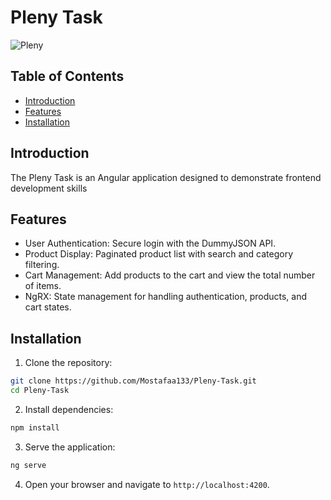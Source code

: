 # Pleny Task

![Pleny](https://media.licdn.com/dms/image/D560BAQFbGOR6N882FQ/company-logo_200_200/0/1681199731700/qurba_io_logo?e=2147483647&v=beta&t=FP4EzPsAVN22cgq_Hc2di5ieGCtK39SztfUKqQU8j7k)

## Table of Contents
- [Introduction](#introduction)
- [Features](#features)
- [Installation](#installation)

## Introduction
The Pleny Task is an Angular application designed to demonstrate frontend development skills

## Features
- User Authentication: Secure login with the DummyJSON API.
- Product Display: Paginated product list with search and category filtering.
- Cart Management: Add products to the cart and view the total number of items.
- NgRX: State management for handling authentication, products, and cart states.

## Installation
1. Clone the repository:
```bash
git clone https://github.com/Mostafaa133/Pleny-Task.git
cd Pleny-Task
```
2. Install dependencies:
```bash
npm install
```
3. Serve the application:
```bash
ng serve
```
4. Open your browser and navigate to `http://localhost:4200`.
